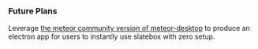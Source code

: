 ### Future Plans

Leverage [the meteor community version of meteor-desktop](https://github.com/Meteor-Community-Packages/meteor-desktop) to produce an electron app for users to instantly use slatebox with zero setup.